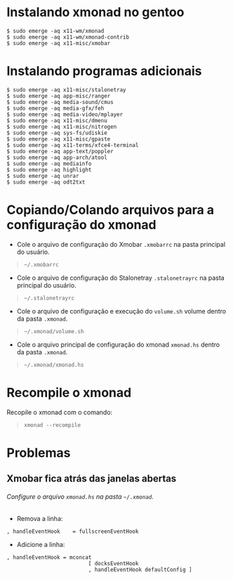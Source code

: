 # Instalando xmonad no gentoo
```
$ sudo emerge -aq x11-wm/xmonad
$ sudo emerge -aq x11-wm/xmonad-contrib
$ sudo emerge -aq x11-misc/xmobar
```

# Instalando programas adicionais
```
$ sudo emerge -aq x11-misc/stalonetray
$ sudo emerge -aq app-misc/ranger
$ sudo emerge -aq media-sound/cmus
$ sudo emerge -aq media-gfx/feh
$ sudo emerge -aq media-video/mplayer
$ sudo emerge -aq x11-misc/dmenu
$ sudo emerge -aq x11-misc/nitrogen
$ sudo emerge -aq sys-fs/udiskie
$ sudo emerge -aq x11-misc/gpaste
$ sudo emerge -aq x11-terms/xfce4-terminal
$ sudo emerge -aq app-text/poppler
$ sudo emerge -aq app-arch/atool
$ sudo emerge -aq mediainfo
$ sudo emerge -aq highlight
$ sudo emerge -aq unrar
$ sudo emerge -aq odt2txt
```
# Copiando/Colando arquivos para a configuração do xmonad

- Cole o arquivo de configuração do Xmobar `.xmobarrc` na pasta principal do usuário.

> `~/.xmobarrc`

- Cole o arquivo de configuração do Stalonetray `.stalonetrayrc` na pasta principal do usuário.

> `~/.stalonetrayrc`

- Cole o arquivo de configuração e execução do `volume.sh` volume dentro da pasta `.xmonad`.

> `~/.xmonad/volume.sh`

- Cole o arquivo principal de configuração do xmonad `xmonad.hs` dentro da pasta `.xmonad`.

> `~/.xmonad/xmonad.hs`

# Recompile o xmonad
Recopile o xmonad com o comando:

> `xmonad --recompile`

# Problemas

## Xmobar fica atrás das janelas abertas

###### Configure o arquivo `xmonad.hs` na pasta `~/.xmonad`.

- Remova a linha:

`, handleEventHook    = fullscreenEventHook`

- Adicione a linha:
```
, handleEventHook = mconcat                         	
                          [ docksEventHook			
                          , handleEventHook defaultConfig ]	
```

